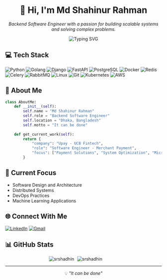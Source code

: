 <!-- Profile Header -->
<h1 align="center">👋 Hi, I'm Md Shahinur Rahman</h1>

<p align="center">
  <em>Backend Software Engineer with a passion for building scalable systems and solving complex problems.</em>
</p>

<!-- Animated Banner -->
<p align="center">
  <img src="https://readme-typing-svg.herokuapp.com?font=Fira+Code&pause=1000&color=2196F3&center=true&vCenter=true&width=435&lines=Backend+Software+Engineer;Python+%7C+Django+%7C+FastAPI+%7C+Golang;Always+learning+new+things" alt="Typing SVG" />
</p>

[//]: # (<h3 align="left">Connect with me:</h3>)

[//]: # (<p align="left">)

[//]: # (<a href="https://linkedin.com/in/srshadhin" target="blank"><img align="center" src="https://raw.githubusercontent.com/rahuldkjain/github-profile-readme-generator/master/src/images/icons/Social/linked-in-alt.svg" alt="srshadhin" height="30" width="40" /></a>)

[//]: # (<a href="https://www.leetcode.com/shadhin_int" target="blank"><img align="center" src="https://raw.githubusercontent.com/rahuldkjain/github-profile-readme-generator/master/src/images/icons/Social/leet-code.svg" alt="shadhin_int" height="30" width="40" /></a>)

[//]: # (</p>)

<!-- Tech Stack Section -->
<h2>💻 Tech Stack</h2>

![Python](https://img.shields.io/badge/-Python-3776AB?style=flat&logo=Python&logoColor=white) ![Golang](https://img.shields.io/badge/-Golang-00ADD8?style=flat&logo=go&logoColor=white) ![Django](https://img.shields.io/badge/-Django-092E20?style=flat&logo=django&logoColor=white) ![FastAPI](https://img.shields.io/badge/-FastAPI-009688?style=flat&logo=fastapi&logoColor=white) ![PostgreSQL](https://img.shields.io/badge/-PostgreSQL-336791?style=flat&logo=postgresql&logoColor=white) ![Docker](https://img.shields.io/badge/-Docker-2496ED?style=flat&logo=docker&logoColor=white) ![Redis](https://img.shields.io/badge/-Redis-DC382D?style=flat&logo=redis&logoColor=white) 
![Celery](https://img.shields.io/badge/-Celery-37814A?style=flat&logo=celery&logoColor=white) ![RabbitMQ](https://img.shields.io/badge/-RabbitMQ-FF6600?style=flat&logo=rabbitmq&logoColor=white) ![Linux](https://img.shields.io/badge/-Linux-FCC624?style=flat&logo=linux&logoColor=black) ![Git](https://img.shields.io/badge/-Git-F05032?style=flat&logo=git&logoColor=white) ![Kubernetes](https://img.shields.io/badge/-Kubernetes-326CE5?style=flat&logo=kubernetes&logoColor=white)
 ![AWS](https://img.shields.io/badge/-AWS-232F3E?style=flat&logo=amazon-aws&logoColor=white)

<!-- About Me Section -->
## 🚀 About Me

```python
class AboutMe:
    def __init__(self):
        self.name = "Md Shahinur Rahman"
        self.role = "Backend Software Engineer"
        self.location = "Dhaka, Bangladesh"
        self.motto = "It can be done"
        
    def get_current_work(self):
        return {
            "company": "Upay - UCB Fintech",
            "role": "Software Engineer - Merchant Payment",
            "focus": ["Payment Solutions", "System Optimization", "Microservices"]
        }
```

<!-- Current Focus -->
## 🔭 Current Focus
- Software Design and Architecture
- Distributed Systems
- DevOps Practices
- Machine Learning Applications

<!-- Contact Links -->
## 🌐 Connect With Me
[![LinkedIn](https://img.shields.io/badge/-LinkedIn-0077B5?style=flat&logo=LinkedIn&logoColor=white)](https://www.linkedin.com/in/srshadhint) [![Gmail](https://img.shields.io/badge/-Gmail-D14836?style=flat&logo=Gmail&logoColor=white)](mailto:shadhin.int@gmail.com)

[//]: # (## 🌟 Fun Fact)

[//]: # (- I enjoy photography and run a Facebook page called **[Shadhingraphy]&#40;https://www.facebook.com/Shadhingraphy&#41;**.)

[//]: # (- I'm always experimenting with new tech or exploring challenging puzzles in competitive programming.)

[//]: # (<p><img align="left" src="https://github-readme-stats.vercel.app/api/top-langs?username=srshadhin&show_icons=true&locale=en&layout=compact" alt="srshadhin" /></p>)
## 📊 GitHub Stats
<div style="display: flex; justify-content: center; align-items: center; gap: 10px; max-width:90%">
  <img src="https://github-readme-stats.vercel.app/api?username=srshadhin&show_icons=true&locale=en" alt="srshadhin" />
  <img src="https://github-readme-streak-stats.herokuapp.com/?user=srshadhin&" alt="srshadhin" />
</div>

<hr>
<p align="center">
  💡 <em>"It can be done"</em>
</p>
